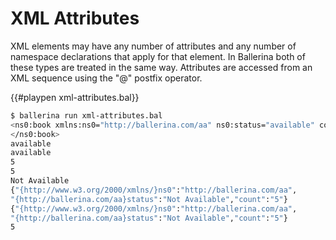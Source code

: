 # XML Attributes

XML elements may have any number of attributes and any number of namespace declarations that apply for that element. In Ballerina both of these types are treated in the same way. Attributes are accessed from an XML sequence using the "@" postfix operator.

{{#playpen xml-attributes.bal}}

```bash
$ ballerina run xml-attributes.bal
<ns0:book xmlns:ns0="http://ballerina.com/aa" ns0:status="available" count="5">
</ns0:book>
available
available
5
5
Not Available
{"{http://www.w3.org/2000/xmlns/}ns0":"http://ballerina.com/aa",
"{http://ballerina.com/aa}status":"Not Available","count":"5"}
{"{http://www.w3.org/2000/xmlns/}ns0":"http://ballerina.com/aa",
"{http://ballerina.com/aa}status":"Not Available","count":"5"}
5
```